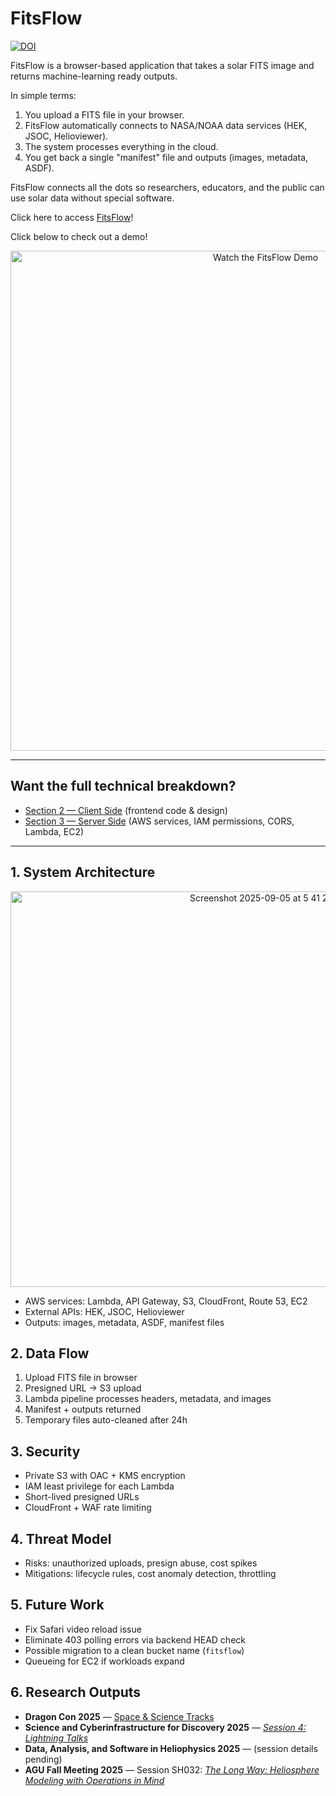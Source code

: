 # FitsFlow

[![DOI](https://zenodo.org/badge/1044586127.svg)](https://doi.org/10.5281/zenodo.17069413)


FitsFlow is a browser-based application that takes a solar FITS image and returns machine-learning ready outputs.  

In simple terms:  
1. You upload a FITS file in your browser.  
2. FitsFlow automatically connects to NASA/NOAA data services (HEK, JSOC, Helioviewer).  
3. The system processes everything in the cloud.  
4. You get back a single "manifest" file and outputs (images, metadata, ASDF).  

FitsFlow connects all the dots so researchers, educators, and the public can use solar data without special software.  

Click here to access [FitsFlow](https://www.fitsflow.org)!

Click below to check out a demo!

<p align="center">
  <a href="https://youtu.be/6J0IHxmNrg8?si=E2_0lrwMLrccvFSm" target="_blank">
    <img src="https://indiajacksonphd.s3.us-east-1.amazonaws.com/youtube_thumbnail.png" alt="Watch the FitsFlow Demo" width="800"/>
  </a>
</p>


---

## Want the full technical breakdown?
- [Section 2 — Client Side](client/) (frontend code & design)  
- [Section 3 — Server Side](server/) (AWS services, IAM permissions, CORS, Lambda, EC2)  

---

## 1. System Architecture

<center><img width="811" height="633" alt="Screenshot 2025-09-05 at 5 41 22 PM" src="https://github.com/user-attachments/assets/4403f8b9-ace5-4fe7-8d4f-3ce2b1e809e1" /></center>



- AWS services: Lambda, API Gateway, S3, CloudFront, Route 53, EC2
- External APIs: HEK, JSOC, Helioviewer
- Outputs: images, metadata, ASDF, manifest files

## 2. Data Flow
1. Upload FITS file in browser
2. Presigned URL → S3 upload
3. Lambda pipeline processes headers, metadata, and images
4. Manifest + outputs returned
5. Temporary files auto-cleaned after 24h

## 3. Security
- Private S3 with OAC + KMS encryption
- IAM least privilege for each Lambda
- Short-lived presigned URLs
- CloudFront + WAF rate limiting

## 4. Threat Model
- Risks: unauthorized uploads, presign abuse, cost spikes
- Mitigations: lifecycle rules, cost anomaly detection, throttling

## 5. Future Work
- Fix Safari video reload issue
- Eliminate 403 polling errors via backend HEAD check
- Possible migration to a clean bucket name (`fitsflow`)
- Queueing for EC2 if workloads expand

## 6. Research Outputs
- **Dragon Con 2025** — [Space & Science Tracks](https://app.core-apps.com/dragoncon25/speakers/aadbab04df55073681678e0c579dbd8d)  
- **Science and Cyberinfrastructure for Discovery 2025** — *[Session 4: Lightning Talks](https://arctic.gsu.edu/training/scd/#lightning-talks)*  
- **Data, Analysis, and Software in Heliophysics 2025** — (session details pending)  
- **AGU Fall Meeting 2025** — Session SH032: *[The Long Way: Heliosphere Modeling with Operations in Mind](https://agu.confex.com/agu/agu25/webprogrampreliminary/Session251735.html)*  
